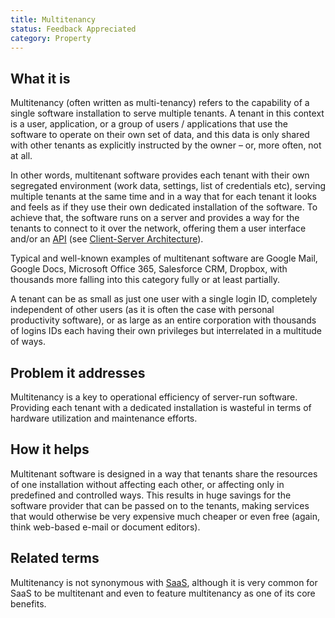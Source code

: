 ```yaml
---
title: Multitenancy
status: Feedback Appreciated
category: Property
---
```


## What it is

Multitenancy (often written as multi-tenancy) refers to the capability of a single software installation to serve multiple tenants.  A tenant in this context is a user, application, or a group of users / applications that use the software to operate on their own set of data, and this data is only shared with other tenants as explicitly instructed by the owner – or, more often, not at all.  

In other words, multitenant software provides each tenant with their own segregated environment (work data, settings, list of credentials etc), serving multiple tenants at the same time and in a way that for each tenant it looks and feels as if they use their own dedicated installation of the software.  To achieve that, the software runs on a server and provides a way for the tenants to connect to it over the network, offering them a user interface and/or an [API](https://glossary.cncf.io/application-programming-interface) (see [Client-Server Architecture](https://glossary.cncf.io/client-server-architecture)).

Typical and well-known examples of multitenant software are Google Mail, Google Docs, Microsoft Office 365, Salesforce CRM, Dropbox, with thousands more falling into this category fully or at least partially.

A tenant can be as small as just one user with a single login ID, completely independent of other users (as it is often the case with personal productivity software), or as large as an entire corporation with thousands of logins IDs each having their own privileges but interrelated in a multitude of ways. 

## Problem it addresses 

Multitenancy is a key to operational efficiency of server-run software.  Providing each tenant with a dedicated installation is wasteful in terms of hardware utilization and maintenance efforts.  

## How it helps

Multitenant software is designed in a way that tenants share the resources of one installation without affecting each other, or affecting only in predefined and controlled ways.  This results in huge savings for the software provider that can be passed on to the tenants, making services that would otherwise be very expensive much cheaper or even free (again, think web-based e-mail or document editors).

## Related terms

Multitenancy is not synonymous with [SaaS](https://glossary.cncf.io/software-as-a-service), although it is very common for SaaS to be multitenant and even to feature multitenancy as one of its core benefits.
